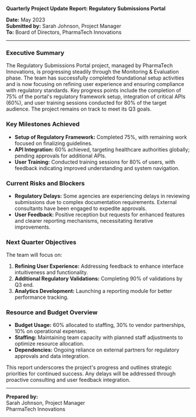 

**Quarterly Project Update Report: Regulatory Submissions Portal**

**Date:** May 2023  
**Submitted by:** Sarah Johnson, Project Manager  
**To:** Board of Directors, PharmaTech Innovations

---

### Executive Summary

The Regulatory Submissions Portal project, managed by PharmaTech Innovations, is progressing steadily through the Monitoring & Evaluation phase. The team has successfully completed foundational setup activities and is now focusing on refining user experience and ensuring compliance with regulatory standards. Key progress points include the completion of 75% of the portal's regulatory framework setup, integration of critical APIs (60%), and user training sessions conducted for 80% of the target audience. The project remains on track to meet its Q3 goals.

### Key Milestones Achieved

- **Setup of Regulatory Framework:** Completed 75%, with remaining work focused on finalizing guidelines.
- **API Integration:** 60% achieved, targeting healthcare authorities globally; pending approvals for additional APIs.
- **User Training:** Conducted training sessions for 80% of users, with feedback indicating improved understanding and system navigation.

### Current Risks and Blockers

- **Regulatory Delays:** Some agencies are experiencing delays in reviewing submissions due to complex documentation requirements. External consultants have been engaged to expedite approvals.
- **User Feedback:** Positive reception but requests for enhanced features and clearer reporting mechanisms, necessitating iterative improvements.

### Next Quarter Objectives

The team will focus on:
1. **Refining User Experience:** Addressing feedback to enhance interface intuitiveness and functionality.
2. **Additional Regulatory Validations:** Completing 90% of validations by Q3 end.
3. **Analytics Development:** Launching a reporting module for better performance tracking.

### Resource and Budget Overview

- **Budget Usage:** 60% allocated to staffing, 30% to vendor partnerships, 10% on operational expenses.
- **Staffing:** Maintaining team capacity with planned staff adjustments to optimize resource allocation.
- **Dependencies:** Ongoing reliance on external partners for regulatory approvals and data integration.

This report underscores the project's progress and outlines strategic priorities for continued success. Any delays will be addressed through proactive consulting and user feedback integration.

---

**Prepared by:**  
Sarah Johnson, Project Manager  
PharmaTech Innovations
